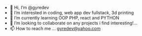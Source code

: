 - 👋 Hi, I’m @gyredev
- 👀 I’m interested in coding, web app dev fullstack, 3d printing
- 🌱 I’m currently learning OOP PHP, react and PYTHON
- 💞️ I’m looking to collaborate on any projects i find interesting!...
- 📫 How to reach me ...  gyredev@yahoo.com

<!---
gyredev/gyredev is a ✨ special ✨ repository because its `README.md` (this file) appears on your GitHub profile.
You can click the Preview link to take a look at your changes.
--->
